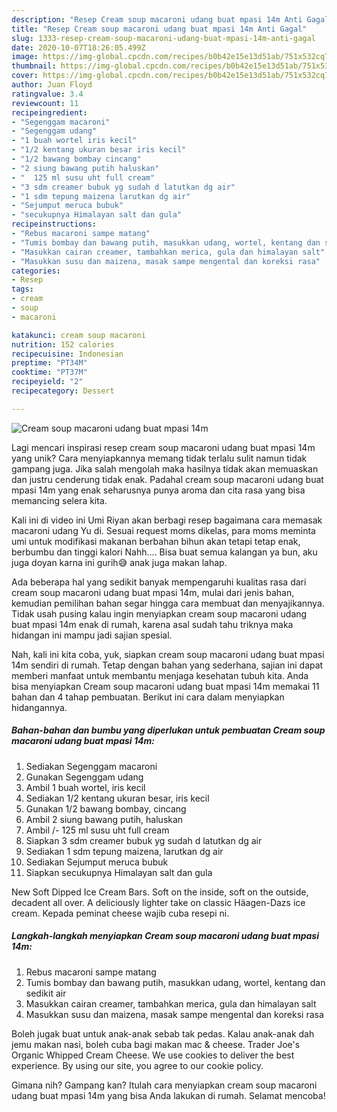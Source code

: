 ```yaml
---
description: "Resep Cream soup macaroni udang buat mpasi 14m Anti Gagal"
title: "Resep Cream soup macaroni udang buat mpasi 14m Anti Gagal"
slug: 1333-resep-cream-soup-macaroni-udang-buat-mpasi-14m-anti-gagal
date: 2020-10-07T18:26:05.499Z
image: https://img-global.cpcdn.com/recipes/b0b42e15e13d51ab/751x532cq70/cream-soup-macaroni-udang-buat-mpasi-14m-foto-resep-utama.jpg
thumbnail: https://img-global.cpcdn.com/recipes/b0b42e15e13d51ab/751x532cq70/cream-soup-macaroni-udang-buat-mpasi-14m-foto-resep-utama.jpg
cover: https://img-global.cpcdn.com/recipes/b0b42e15e13d51ab/751x532cq70/cream-soup-macaroni-udang-buat-mpasi-14m-foto-resep-utama.jpg
author: Juan Floyd
ratingvalue: 3.4
reviewcount: 11
recipeingredient:
- "Segenggam macaroni"
- "Segenggam udang"
- "1 buah wortel iris kecil"
- "1/2 kentang ukuran besar iris kecil"
- "1/2 bawang bombay cincang"
- "2 siung bawang putih haluskan"
- "  125 ml susu uht full cream"
- "3 sdm creamer bubuk yg sudah d latutkan dg air"
- "1 sdm tepung maizena larutkan dg air"
- "Sejumput meruca bubuk"
- "secukupnya Himalayan salt dan gula"
recipeinstructions:
- "Rebus macaroni sampe matang"
- "Tumis bombay dan bawang putih, masukkan udang, wortel, kentang dan sedikit air"
- "Masukkan cairan creamer, tambahkan merica, gula dan himalayan salt"
- "Masukkan susu dan maizena, masak sampe mengental dan koreksi rasa"
categories:
- Resep
tags:
- cream
- soup
- macaroni

katakunci: cream soup macaroni 
nutrition: 152 calories
recipecuisine: Indonesian
preptime: "PT34M"
cooktime: "PT37M"
recipeyield: "2"
recipecategory: Dessert

---
```



![Cream soup macaroni udang buat mpasi 14m](https://img-global.cpcdn.com/recipes/b0b42e15e13d51ab/751x532cq70/cream-soup-macaroni-udang-buat-mpasi-14m-foto-resep-utama.jpg)

Lagi mencari inspirasi resep cream soup macaroni udang buat mpasi 14m yang unik? Cara menyiapkannya memang tidak terlalu sulit namun tidak gampang juga. Jika salah mengolah maka hasilnya tidak akan memuaskan dan justru cenderung tidak enak. Padahal cream soup macaroni udang buat mpasi 14m yang enak seharusnya punya aroma dan cita rasa yang bisa memancing selera kita.

Kali ini di video ini Umi Riyan akan berbagi resep bagaimana cara memasak macaroni udang Yu di. Sesuai request moms dikelas, para moms meminta umi untuk modifikasi makanan berbahan bihun akan tetapi tetap enak, berbumbu dan tinggi kalori Nahh…. Bisa buat semua kalangan ya bun, aku juga doyan karna ini gurih😅 anak juga makan lahap.

Ada beberapa hal yang sedikit banyak mempengaruhi kualitas rasa dari cream soup macaroni udang buat mpasi 14m, mulai dari jenis bahan, kemudian pemilihan bahan segar hingga cara membuat dan menyajikannya. Tidak usah pusing kalau ingin menyiapkan cream soup macaroni udang buat mpasi 14m enak di rumah, karena asal sudah tahu triknya maka hidangan ini mampu jadi sajian spesial.


Nah, kali ini kita coba, yuk, siapkan cream soup macaroni udang buat mpasi 14m sendiri di rumah. Tetap dengan bahan yang sederhana, sajian ini dapat memberi manfaat untuk membantu menjaga kesehatan tubuh kita. Anda bisa menyiapkan Cream soup macaroni udang buat mpasi 14m memakai 11 bahan dan 4 tahap pembuatan. Berikut ini cara dalam menyiapkan hidangannya.

<!--inarticleads1-->

##### Bahan-bahan dan bumbu yang diperlukan untuk pembuatan Cream soup macaroni udang buat mpasi 14m:

1. Sediakan Segenggam macaroni
1. Gunakan Segenggam udang
1. Ambil 1 buah wortel, iris kecil
1. Sediakan 1/2 kentang ukuran besar, iris kecil
1. Gunakan 1/2 bawang bombay, cincang
1. Ambil 2 siung bawang putih, haluskan
1. Ambil  /- 125 ml susu uht full cream
1. Siapkan 3 sdm creamer bubuk yg sudah d latutkan dg air
1. Sediakan 1 sdm tepung maizena, larutkan dg air
1. Sediakan Sejumput meruca bubuk
1. Siapkan secukupnya Himalayan salt dan gula


New Soft Dipped Ice Cream Bars. Soft on the inside, soft on the outside, decadent all over. A deliciously lighter take on classic Häagen-Dazs ice cream. Kepada peminat cheese wajib cuba resepi ni. 

<!--inarticleads2-->

##### Langkah-langkah menyiapkan Cream soup macaroni udang buat mpasi 14m:

1. Rebus macaroni sampe matang
1. Tumis bombay dan bawang putih, masukkan udang, wortel, kentang dan sedikit air
1. Masukkan cairan creamer, tambahkan merica, gula dan himalayan salt
1. Masukkan susu dan maizena, masak sampe mengental dan koreksi rasa


Boleh jugak buat untuk anak-anak sebab tak pedas. Kalau anak-anak dah jemu makan nasi, boleh cuba bagi makan mac &amp; cheese. Trader Joe&#39;s Organic Whipped Cream Cheese. We use cookies to deliver the best experience. By using our site, you agree to our cookie policy. 

Gimana nih? Gampang kan? Itulah cara menyiapkan cream soup macaroni udang buat mpasi 14m yang bisa Anda lakukan di rumah. Selamat mencoba!
